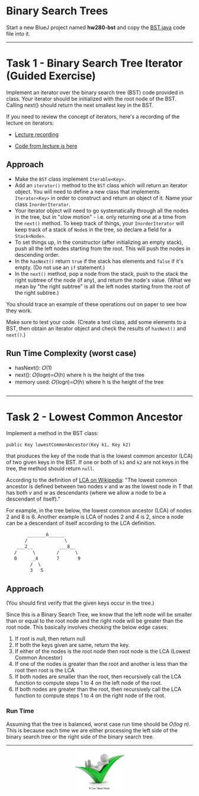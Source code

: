 # Binary Search Trees

Start a new BlueJ project named **hw280-bst** and copy the [BST.java](../code/BST.java) code file into it.

---

# Task 1 - Binary Search Tree Iterator (Guided Exercise)

Implement an iterator over the binary search tree (BST) code provided in class. Your iterator should be initialized with the root node of the BST. Calling next() should return the next smallest key in the BST.

If you need to review the concept of iterators, here's a recording of the lecture on iterators:

- [Lecture recording](https://berry.zoom.us/rec/share/RmgLuCNHDSxym971lmnLmZ4fmXn5RLhzwasJ9Q6ujjUrokZQ8EjZ9XVqkGWE1v8I.x_2TlcGFLDxGRq5d?startTime=1603457987000)
 
- [Code from lecture is here](../../lec270-iterator/in-class/)


## Approach

- Make the `BST` class implement `Iterable<Key>`.
- Add an `iterator()` method to the `BST` class which will return an iterator object. You will need to define a new class that implements `Iterator<Key>` in order to construct and return an object of it. Name your class `InorderIterator`.
- Your iterator object will need to go systematically through all the nodes in the tree, but in "slow motion" - i.e. only returning one at a time from the `next()` method. To keep track of things, your `InorderIterator` will keep track of a stack of `Node`s in the tree, so declare a field for a `Stack<Node>`.
-  To set things up, in the constructor (after initializing an empty stack), push all the left nodes starting from the root. This will push the nodes in descending order.
- In the `hasNext()` return `true` if the stack has elements and `false` if it's empty. (Do not use an `if` statement.)
- In the `next()` method, pop a node from the stack, push to the stack the right subtree of the node (if any), and return the node's value. (What we mean by "the right subtree" is all the left nodes starting from the root of the right subtree.)

You should trace an example of these operations out on paper to see how they work.

Make sure to test your code. (Create a test class, add some elements to a BST, then obtain an iterator object and check the results of `hasNext()` and `next()`.)


## Run Time Complexity (worst case)

- hasNext(): 𝑂(1)
- next(): 𝑂(log𝑛)=𝑂(ℎ)  where h is the height of the tree
- memory used: 𝑂(log𝑛)=𝑂(ℎ) where h is the height of the tree

```
```


---

# Task 2 - Lowest Common Ancestor

Implement a method in the BST class:

```
public Key lowestCommonAncestor(Key k1, Key k2)
```

that produces the key of the node that is the lowest common ancestor (LCA) of two given keys in the BST. If one or both of `k1` and `k2` are not keys in the tree, the method should return `null`.

According to the definition of [LCA on Wikipedia](https://en.wikipedia.org/wiki/Lowest_common_ancestor): "The lowest common ancestor is defined between two nodes *v* and *w* as the lowest node in T that has both *v* and *w* as descendants (where we allow a node to be a descendant of itself)."

For example, in the tree below, the lowest common ancestor (LCA) of nodes 2 and 8 is 6. Another example is LCA of nodes 2 and 4 is 2, since a node can be a descendant of itself according to the LCA definition.

```
        _______6______
       /              \
    ___2__          ___8__
   /      \        /      \
   0      _4       7       9
         /  \
         3   5
```

## Approach

(You should first verify that the given keys occur in the tree.)

Since this is a Binary Search Tree, we know that the left node will be smaller than or equal to the root node and the right node will be greater than the root node. This basically involves checking the below edge cases:

1. If root is null, then return null
1. If both the keys given are same, return the key.
1. If either of the nodes is the root node then root node is the LCA (Lowest Common Ancestor)
1. If one of the nodes is greater than the root and another is less than the root then root is the LCA
1. If both nodes are smaller than the root, then recursively call the LCA function to compute steps 1 to 4 on the left node of the root.
1. If both nodes are greater than the root, then recursively call the LCA function to compute steps 1 to 4 on the right node of the root.

### Run Time

Assuming that the tree is balanced, worst case run time should be *O(log n)*. This is because each time we are either processing the left side of the binary search tree or the right side of the binary search tree.

---

<center>
<img src="../../3d-small-people-all-is-well-a-little-man-lies-on-a-big-positive-symbol-drawing_csp25435404.jpg" width="150px"></center>

